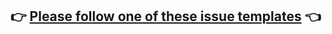 ## 👉 [Please follow one of these issue templates](https://github.com/serialport/node-serialport/issues/new/choose) 👈
